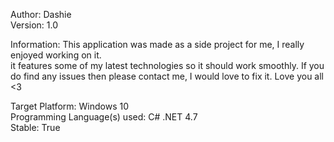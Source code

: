 ﻿Author: Dashie </br>
Version: 1.0 </br>

Information:  This application was made as a side project for me, I really enjoyed working on it.</br>
    it features some of my latest technologies so it should work smoothly.  If you do find any issues
    then please contact me, I would love to fix it.  Love you all <3</br>

Target Platform: Windows 10</br>
Programming Language(s) used: C# .NET 4.7</br>
Stable: True</br>